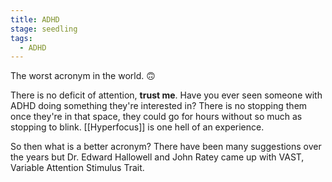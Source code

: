```yaml
---
title: ADHD
stage: seedling
tags:
  - ADHD
---
```


The worst acronym in the world. :upside_down_face:

There is no deficit of attention, **trust me**. Have you ever seen someone with ADHD doing something they're interested in? There is no stopping them once they're in that space, they could go for hours without so much as stopping to blink. [[Hyperfocus]] is one hell of an experience.

So then what is a better acronym? There have been many suggestions over the years but Dr. Edward Hallowell and John Ratey came up with VAST, Variable Attention Stimulus Trait.
